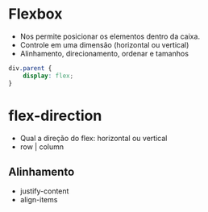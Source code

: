 # Flexbox

* Nos permite posicionar os elementos dentro da caixa.
* Controle em uma dimensão (horizontal ou vertical)
* Alinhamento, direcionamento, ordenar e tamanhos

```css
div.parent {
    display: flex;
}
````

# flex-direction

* Qual a direção do flex: horizontal ou vertical
* row | column

## Alinhamento

* justify-content
* align-items
